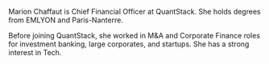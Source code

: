 Marion Chaffaut is Chief Financial Officer at QuantStack. She holds degrees from EMLYON and Paris-Nanterre.

Before joining QuantStack, she worked in M&A and Corporate Finance roles for investment banking, large corporates, and startups. She has a strong interest in Tech.